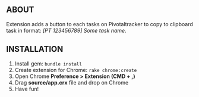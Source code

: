 ## ABOUT
Extension adds a button to each tasks on Pivotaltracker to copy to clipboard task in format: *[PT 123456789] Some task name*.

## INSTALLATION

1. Install gem: `bundle install`
2. Create extension for Chrome: `rake chrome:create`
3. Open Chrome **Preference > Extension (CMD + ,)**
4. Drag **source/app.crx** file and drop on Chrome
5. Have fun!
